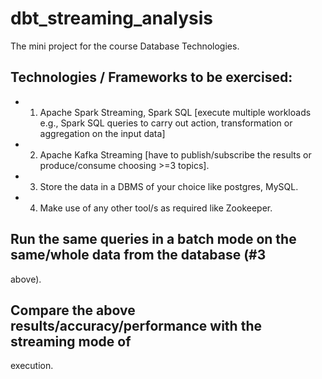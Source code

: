 # dbt_streaming_analysis
The mini project for the course Database Technologies. 
## Technologies / Frameworks to be exercised:
* 1. Apache Spark Streaming, Spark SQL [execute multiple workloads e.g., Spark
  SQL queries to carry out action, transformation or aggregation on the input data]
* 2. Apache Kafka Streaming [have to publish/subscribe the results or
  produce/consume choosing >=3 topics].
* 3. Store the data in a DBMS of your choice like postgres, MySQL.
* 4. Make use of any other tool/s as required like Zookeeper.
## Run the same queries in a batch mode on the same/whole data from the database (#3
above).
## Compare the above results/accuracy/performance with the streaming mode of
execution.
